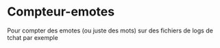 # Compteur-emotes
Pour compter des emotes (ou juste des mots) sur des fichiers de logs de tchat par exemple
